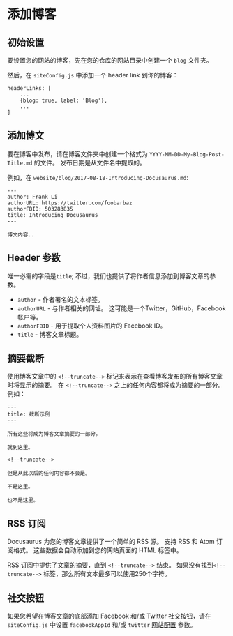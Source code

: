 # 添加博客

## 初始设置

要设置您的网站的博客，先在您的仓库的网站目录中创建一个 `blog` 文件夹。

然后，在 `siteConfig.js` 中添加一个 header link 到你的博客：

```
headerLinks: [
    ...
    {blog: true, label: 'Blog'},
    ...
]
```


## 添加博文

要在博客中发布，请在博客文件夹中创建一个格式为 `YYYY-MM-DD-My-Blog-Post-Title.md` 的文件。 发布日期是从文件名中提取的。

例如，在 `website/blog/2017-08-18-Introducing-Docusaurus.md`:

```
---
author: Frank Li
authorURL: https://twitter.com/foobarbaz
authorFBID: 503283835
title: Introducing Docusaurus
---

博文内容..
```


## Header 参数

唯一必需的字段是`title`; 不过，我们也提供了将作者信息添加到博客文章的参数。

- `author` - 作者署名的文本标签。
- `authorURL` - 与作者相关的网址。 这可能是一个Twitter，GitHub，Facebook帐户等。
- `authorFBID` - 用于提取个人资料图片的 Facebook ID。
- `title` - 博客文章标题。


## 摘要截断

使用博客文章中的  `<!--truncate-->` 标记来表示在查看博客发布的所有博客文章时将显示的摘要。 在 `<!--truncate-->` 之上的任何内容都将成为摘要的一部分。 例如：

```
---
title: 截断示例
---

所有这些将成为博客文章摘要的一部分。

就到这里。

<!--truncate-->

但是从此以后的任何内容都不会是。

不是这里。

也不是这里。
```

## RSS 订阅

Docusaurus 为您的博客文章提供了一个简单的 RSS 源。 支持 RSS 和 Atom 订阅格式。 这些数据会自动添加到您的网站页面的 HTML <HEAD> 标签中。

RSS 订阅中提供了文章的摘要，直到 `<!--truncate-->` 结束。 如果没有找到`<!--truncate-->` 标签，那么所有文本最多可以使用250个字符。

## 社交按钮

如果您希望在博客文章的底部添加 Facebook 和/或 Twitter 社交按钮，请在 `siteConfig.js` 中设置 `facebookAppId` 和/或 `twitter` [网站配置](api-site-config.md) 参数。
